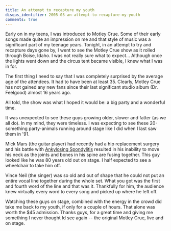 ```yaml
---
title: An attempt to recapture my youth
disqus_identifier: 2005-03-an-attempt-to-recapture-my-youth
comments: true
---
```


Early on in my teens, I was introduced to Motley Crue. Some of their early songs made quite an impression on me and that style of music was a significant part of my teenage years. Tonight, in an attempt to try and recapture days gone by, I went to see the Motley Crue show as it rolled through Boise, Idaho. I was not really sure what to expect... Although once the lights went down and the circus tent became visible, I knew what I was in for.

The first thing I need to say that I was completely surprised by the average age of the attendees. It had to have been at least 35. Clearly, Motley Crue has not gained any new fans since their last significant studio album (Dr. Feelgood) almost 16 years ago. 

All told, the show was what I hoped it would be: a big party and a wonderful time. 

It was unexpected to see these guys growing older, slower and fatter (as we all do). In my mind, they were timeless. I was expecting to see these 20-something party-animals running around stage like I did when I last saw them in '91.

Mick Mars (the guitar player) had recently had a hip replacement surgery and his battle with [Ankylosing Spondylitis][1] resulted in his inability to move his neck as the joints and bones in his spine are fusing together. This guy looked like he was 80 years old out on stage. I half expected to see a wheelchair to take him off.

Vince Neil (the singer) was so old and out of shape that he could not put an entire vocal line together during the whole set. What you got was the first and fourth word of the line and that was it. Thankfully for him, the audience knew virtually every word to every song and picked up where he left off.

Watching these guys on stage, combined with the energy in the crowd did take me back to my youth, if only for a couple of hours. That alone was worth the $45 admission. Thanks guys, for a great time and giving me something I never thought Id see again -- the original Motley Crue, live and on stage.

[1]:http://www.rheumatology.org/public/factsheets/as.asp?aud=pat
